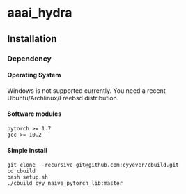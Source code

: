 # aaai_hydra

## Installation

### Dependency

#### Operating System

Windows is not supported currently. You need a recent Ubuntu/Archlinux/Freebsd distribution.

#### Software modules

```
pytorch >= 1.7
gcc >= 10.2
```

#### Simple install 

```
git clone --recursive git@github.com:cyyever/cbuild.git
cd cbuild
bash setup.sh
./cbuild cyy_naive_pytorch_lib:master    
```
